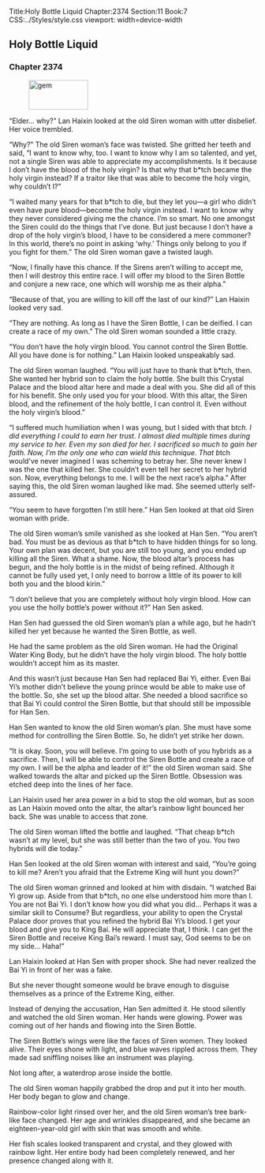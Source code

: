 Title:Holy Bottle Liquid 
Chapter:2374 
Section:11 
Book:7 
CSS:../Styles/style.css 
viewport: width=device-width
  
## Holy Bottle Liquid
### Chapter 2374 
<figure>
	<img src="../Images/gem.gif" alt="gem" id="gem" width="120" height="60" />
</figure>
  

  
  “Elder… why?” Lan Haixin looked at the old Siren woman with utter disbelief. Her voice trembled.

“Why?” The old Siren woman’s face was twisted. She gritted her teeth and said, “I want to know why, too. I want to know why I am so talented, and yet, not a single Siren was able to appreciate my accomplishments. Is it because I don’t have the blood of the holy virgin? Is that why that b*tch became the holy virgin instead? If a traitor like that was able to become the holy virgin, why couldn’t I?”

“I waited many years for that b*tch to die, but they let you—a girl who didn’t even have pure blood—become the holy virgin instead. I want to know why they never considered giving me the chance. I’m so smart. No one amongst the Siren could do the things that I’ve done. But just because I don’t have a drop of the holy virgin’s blood, I have to be considered a mere commoner? In this world, there’s no point in asking ‘why.’ Things only belong to you if you fight for them.” The old Siren woman gave a twisted laugh.

“Now, I finally have this chance. If the Sirens aren’t willing to accept me, then I will destroy this entire race. I will offer my blood to the Siren Bottle and conjure a new race, one which will worship me as their alpha.”

“Because of that, you are willing to kill off the last of our kind?” Lan Haixin looked very sad.

“They are nothing. As long as I have the Siren Bottle, I can be deified. I can create a race of my own.” The old Siren woman sounded a little crazy.

“You don’t have the holy virgin blood. You cannot control the Siren Bottle. All you have done is for nothing.” Lan Haixin looked unspeakably sad.

The old Siren woman laughed. “You will just have to thank that b*tch, then. She wanted her hybrid son to claim the holy bottle. She built this Crystal Palace and the blood altar here and made a deal with you. She did all of this for his benefit. She only used you for your blood. With this altar, the Siren blood, and the refinement of the holy bottle, I can control it. Even without the holy virgin’s blood.”

“I suffered much humiliation when I was young, but I sided with that b*tch. I did everything I could to earn her trust. I almost died multiple times during my service to her. Even my son died for her. I sacrificed so much to gain her faith. Now, I’m the only one who can wield this technique. That b*tch would’ve never imagined I was scheming to betray her. She never knew I was the one that killed her. She couldn’t even tell her secret to her hybrid son. Now, everything belongs to me. I will be the next race’s alpha.” After saying this, the old Siren woman laughed like mad. She seemed utterly self-assured.

“You seem to have forgotten I’m still here.” Han Sen looked at that old Siren woman with pride.

The old Siren woman’s smile vanished as she looked at Han Sen. “You aren’t bad. You must be as devious as that b*tch to have hidden things for so long. Your own plan was decent, but you are still too young, and you ended up killing all the Siren. What a shame. Now, the blood altar’s process has begun, and the holy bottle is in the midst of being refined. Although it cannot be fully used yet, I only need to borrow a little of its power to kill both you and the blood kirin.”

“I don’t believe that you are completely without holy virgin blood. How can you use the holly bottle’s power without it?” Han Sen asked.

Han Sen had guessed the old Siren woman’s plan a while ago, but he hadn’t killed her yet because he wanted the Siren Bottle, as well.

He had the same problem as the old Siren woman. He had the Original Water King Body, but he didn’t have the holy virgin blood. The holy bottle wouldn’t accept him as its master.

And this wasn’t just because Han Sen had replaced Bai Yi, either. Even Bai Yi’s mother didn’t believe the young prince would be able to make use of the bottle. So, she set up the blood altar. She needed a blood sacrifice so that Bai Yi could control the Siren Bottle, but that should still be impossible for Han Sen.

Han Sen wanted to know the old Siren woman’s plan. She must have some method for controlling the Siren Bottle. So, he didn’t yet strike her down.

“It is okay. Soon, you will believe. I’m going to use both of you hybrids as a sacrifice. Then, I will be able to control the Siren Bottle and create a race of my own. I will be the alpha and leader of it!” the old Siren woman said. She walked towards the altar and picked up the Siren Bottle. Obsession was etched deep into the lines of her face.

Lan Haixin used her area power in a bid to stop the old woman, but as soon as Lan Haixin moved onto the altar, the altar’s rainbow light bounced her back. She was unable to access that zone.

The old Siren woman lifted the bottle and laughed. “That cheap b*tch wasn’t at my level, but she was still better than the two of you. You two hybrids will die today.”

Han Sen looked at the old Siren woman with interest and said, “You’re going to kill me? Aren’t you afraid that the Extreme King will hunt you down?”

The old Siren woman grinned and looked at him with disdain. “I watched Bai Yi grow up. Aside from that b*tch, no one else understood him more than I. You are not Bai Yi. I don’t know how you did what you did… Perhaps it was a similar skill to Consume? But regardless, your ability to open the Crystal Palace door proves that you refined the hybrid Bai Yi’s blood. I get your blood and give you to King Bai. He will appreciate that, I think. I can get the Siren Bottle and receive King Bai’s reward. I must say, God seems to be on my side… Haha!”

Lan Haixin looked at Han Sen with proper shock. She had never realized the Bai Yi in front of her was a fake.

But she never thought someone would be brave enough to disguise themselves as a prince of the Extreme King, either.

Instead of denying the accusation, Han Sen admitted it. He stood silently and watched the old Siren woman. Her hands were glowing. Power was coming out of her hands and flowing into the Siren Bottle.

The Siren Bottle’s wings were like the faces of Siren women. They looked alive. Their eyes shone with light, and blue waves rippled across them. They made sad sniffling noises like an instrument was playing.

Not long after, a waterdrop arose inside the bottle.

The old Siren woman happily grabbed the drop and put it into her mouth. Her body began to glow and change.

Rainbow-color light rinsed over her, and the old Siren woman’s tree bark-like face changed. Her age and wrinkles disappeared, and she became an eighteen-year-old girl with skin that was smooth and white.

Her fish scales looked transparent and crystal, and they glowed with rainbow light. Her entire body had been completely renewed, and her presence changed along with it.
